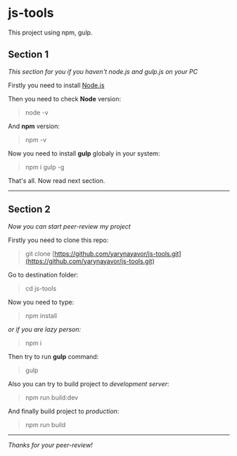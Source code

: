 # js-tools
This project using npm, gulp.

## Section 1
*This section for you if you haven't node.js and gulp.js on your PC*

Firstly you need to install [Node.js](https://nodejs.org/en/)

Then you need to check **Node** version:
>node -v

And **npm** version:
>npm -v

Now you need to install **gulp** globaly in your system:
>npm i gulp -g

That's all. Now read next section.

***

## Section 2
*Now you can start peer-review my project*

Firstly you need to clone this repo:
>git clone [https://github.com/yarynayavor/js-tools.git](https://github.com/yarynayavor/js-tools.git)

Go to destination folder:
>cd js-tools

Now you need to type:
>npm install 

*or if you are lazy person:*
>npm i 

Then try to run **gulp** command:
>gulp

Also you can try to build project to *development server*:
>npm run build:dev

And finally build project to *production*:
>npm run build

***

*Thanks for your peer-review!*